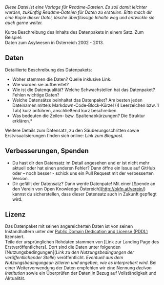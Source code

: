 *Diese Datei ist eine Vorlage für Readme-Dateien. Es soll damit leichter werden, zukünftig Readme-Dateien für Daten zu erstellen. Bitte mach dir eine Kopie dieser Datei, lösche überflüssige Inhalte weg und entwickle sie auch gerne weiter.*


Kurze Beschreibung des Inhalts des Datenpakets in einem Satz. Zum Beispiel:  
Daten zum Asylwesen in Österreich 2002 - 2013. 


## Daten

Detaillierte Beschreibung des Datenpakets: 
* Woher stammen die Daten? Quelle inklusive Link.
* Wie wurden sie aufbereitet? 
* Wie ist die Datenqualität? Welche Schwachstellen hat das Datenpaket? Fehlen wichtige Daten?
* Welche Datensätze beinhaltet das Datenpaket? Am besten jeden Dateinamen mittels Markdown-Code-Block-Kürzel (4 Leerzeichen bzw. 1 Tab) kurz anführen, anschließend kurz beschreiben.
* Was bedeuten die Zeilen- bzw. Spaltenabkürzungen? Die Struktur erklären.*

Weitere Details zum Datensatz, zu den Säuberungsschritten sowie Erstvisualisierungen finden sich online: *Link zum Blogpost.*

## Verbesserungen, Spenden 

* Du hast dir den Datensatz im Detail angesehen und er ist nicht mehr aktuell oder hat einen anderen Fehler? Dann öffne ein Issue auf GitHub oder – noch besser - schick uns ein Pull Request mit der verbesserten Version. 
* Dir gefällt der Datensatz? Dann werde Datenpate! Mit einer [Spende an den Verein von Open Knowledge Östereich])http://okfn.at/verein/) kannst du sicherstellen, dass dieser Datensatz auch in Zukunft gepflegt wird. 

## Lizenz

Das Datenpaket mit seinen angereicherten Daten ist von seinen Instandhaltern unter der [Public Domain Dedication and License (PDDL)](http://opendatacommons.org/licenses/pddl/1.0/) lizensiert.  
Teile der ursprünglichen Rohdaten stammen von [Link zur Landing Page des Erstveröffentlichers]. Dort sind die Daten unter folgenden [Nutzungsbedingungen](*Link zu den Nutzungsbedingungen der veröffentlichender Stelle*) veröffentlicht. *Eventuell aus dem Nutzungsbedingungeun zitieren und angeben, wie es interpretiert wird.* Bei einer Weiterverwendung der Daten empfehlen wir eine Nennung *der/von Institution* sowie ein Überprüfen der Daten in Bezug auf Vollständigkeit und Aktualität. 
